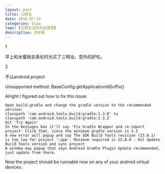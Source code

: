 ```yaml
---
layout: post
title: 三明治
date: 2018-07-23
categories: blog
tags: [记录生活的点点滴滴]
description: 流水账
---
```


1 

早上和水蜜桃去英伦时光买了三明治，意外的好吃。

2

不认android project

Unsupported method: BaseConfig.getApplicationIdSuffix()

Alright I figured out how to fix this issue.

    Open build.gradle and change the gradle version to the recommended version:
    classpath 'com.android.tools.build:gradle:1.3.0' to
    classpath 'com.android.tools.build:gradle:2.3.2'
    Hit 'Try Again'
    In the messages box it'll say 'Fix Gradle Wrapper and re-import project' Click that, since the minimum gradle version is 3.3
    A new error will popup and say The SDK Build Tools revision (23.0.1) is too low for project ':app'. Minimum required is 25.0.0 - Hit Update Build Tools version and sync project
    A window may popup that says Android Gradle Plugin Update recommended, just update from there.

Now the project should be runnable now on any of your android virtual devices.








